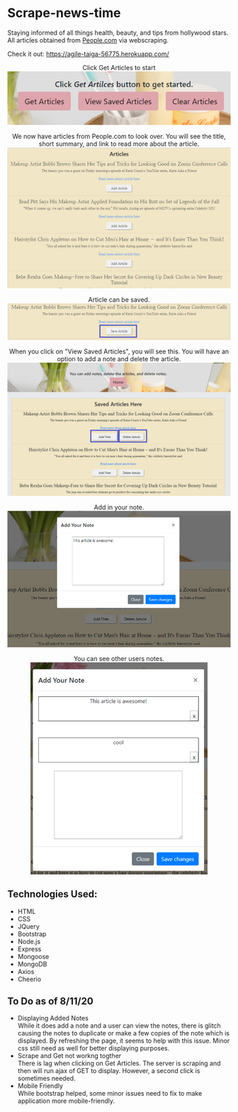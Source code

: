 # Scrape-news-time
Staying informed of all things health, beauty, and tips from hollywood stars. All articles obtained from <a href="https://people.com">People.com</a> via webscraping.

Check it out: https://agile-taiga-56775.herokuapp.com/ 

<p align ="center">Click Get Articles to start<br><img src= "public/images/buttons.png"></p>

<p align ="center">We now have articles from People.com to look over. You will see the title, short summary, and link to read more about the article.<br><img src= "public/images/getArticles.png" width="600px"></p> 

<p align ="center">Article can be saved.<img src= "public/images/addArticle.png"></p> 


<p align ="center">When you click on "View Saved Articles", you will see this. You will have an option to add a note and delete the article.<br><img src= "public/images/savedhtml.png" width="600px"></p> 

<p align ="center">Add in your note.<br><img src="public/images/addYourNote.png" width="600px"></p> 

<p align ="center">You can see other users notes.<br><img src="public/images/seeOtherNotes.png" width="400px" ></p> 


## Technologies Used:
* HTML
* CSS
* JQuery
* Bootstrap
* Node.js
* Express
* Mongoose 
* MongoDB
* Axios
* Cheerio

## To Do as of 8/11/20
* Displaying Added Notes<br>
While it does add a note and a user can view the notes, there is glitch causing the notes to duplicate or make a few copies of the note which is displayed. By refreshing the page, it seems to help with this issue. Minor css still need as well for better displaying purposes. 
* Scrape and Get not workng togther<br>
There is lag when clicking on Get Articles. The server is scraping and then will run ajax of GET to display. However, a second click is sometimes needed.
* Mobile Friendly<br>
While bootstrap helped, some minor issues need to fix to make application more mobile-friendly. 


